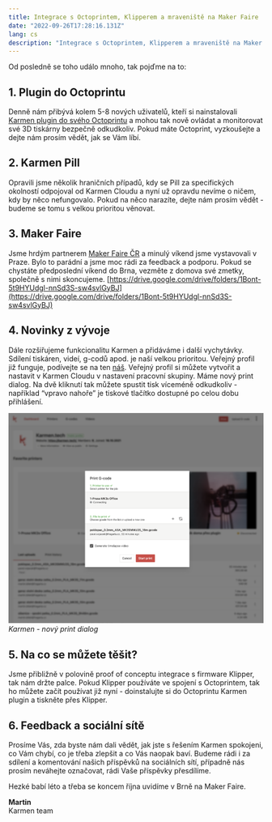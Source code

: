 ```yaml
---
title: Integrace s Octoprintem, Klipperem a mraveniště na Maker Faire
date: "2022-09-26T17:28:16.131Z"
lang: cs
description: "Integrace s Octoprintem, Klipperem a mraveniště na Maker Faire."
---
```


<div class="typeset">

Od posledně se toho událo mnoho, tak pojďme na to:

## 1. Plugin do Octoprintu
Denně nám přibývá kolem 5-8 nových uživatelů, kteří si nainstalovali [Karmen plugin do svého Octoprintu](https://plugins.octoprint.org/plugins/karmen/) a mohou tak nově ovládat a monitorovat své 3D tiskárny bezpečně odkudkoliv.
Pokud máte Octoprint, vyzkoušejte a dejte nám prosím vědět, jak se Vám líbí.

## 2. Karmen Pill
Opravili jsme několik hraničních případů, kdy se Pill za specifických okolností odpojoval od Karmen Cloudu a nyní už opravdu nevíme o ničem, kdy by něco nefungovalo. Pokud na něco narazíte, dejte nám prosím vědět - budeme se tomu s velkou prioritou věnovat.

## 3. Maker Faire
Jsme hrdým partnerem [Maker Faire ČR](https://makerfaire.cz/) a minulý víkend jsme vystavovali v Praze. Bylo to parádní a jsme moc rádi za feedback a podporu. Pokud se chystáte předposlední víkend do Brna, vezměte z domova své zmetky, společně s nimi skoncujeme.
[https://drive.google.com/drive/folders/1Bont-5t9HYUdgl-nnSd3S-sw4svlGyBJ](https://drive.google.com/drive/folders/1Bont-5t9HYUdgl-nnSd3S-sw4svlGyBJ)

## 4. Novinky z vývoje
Dále rozšiřujeme funkcionalitu Karmen a přidáváme i další vychytávky. Sdílení tiskáren, videí, g-codů apod. je naší velkou prioritou. Veřejný profil již funguje, podívejte se na ten [náš](https://next.karmen.tech/public/groups/inqp39rw). Veřejný profil si můžete vytvořit a nastavit v Karmen Cloudu v nastavení pracovní skupiny.
Máme nový print dialog. Na dvě kliknutí tak můžete spustit tisk víceméně odkudkoliv - například “vpravo nahoře” je tiskové tlačítko dostupné po celou dobu přihlášení.

![Karmen - nový print dialog](./image1.png)
*Karmen - nový print dialog*


## 5. Na co se můžete těšit?
Jsme přibližně v polovině proof of conceptu integrace s firmware Klipper, tak nám držte palce. Pokud Klipper používáte ve spojení s Octoprintem, tak ho můžete začít používat již nyní - doinstalujte si do Octoprintu Karmen plugin a tiskněte přes Klipper.

## 6. Feedback a sociální sítě
Prosíme Vás, zda byste nám dali vědět, jak jste s řešením Karmen spokojeni, co Vám chybí, co je třeba zlepšit a co Vás naopak baví. Budeme rádi i za sdílení a komentování našich příspěvků na sociálních sítí, případně nás prosím neváhejte označovat, rádi Vaše příspěvky přesdílíme.

Hezké babí léto a třeba se koncem října uvidíme v Brně na Maker Faire.

__Martin__
<br />Karmen team

</div>
